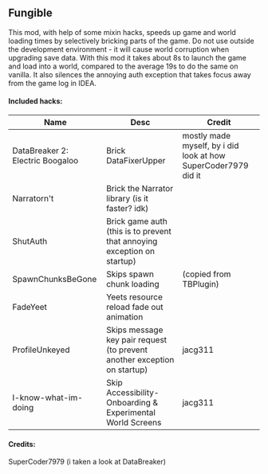 ## Fungible
This mod, with help of some mixin hacks, speeds up game and world loading
times by selectively bricking parts of the game. Do not use outside the
development environment - it will cause world corruption when upgrading 
save data. With this mod it takes about 8s to launch the game and load into
a world, compared to the average 19s to do the same on vanilla. It also silences 
the annoying auth exception that takes focus away from the game log in IDEA.

#### Included hacks:
| Name                             | Desc                                                                     | Credit                                                         |
|----------------------------------|--------------------------------------------------------------------------|----------------------------------------------------------------|
| DataBreaker 2: Electric Boogaloo | Brick DataFixerUpper                                                     | mostly made myself, by i did look at how SuperCoder7979 did it |
| Narratorn't                      | Brick the Narrator library (is it faster? idk)                           |                                                                |
| ShutAuth                         | Brick game auth (this is to prevent that annoying exception on startup)  |                                                                |
| SpawnChunksBeGone                | Skips spawn chunk loading                                                | (copied from TBPlugin)                                         |
| FadeYeet                         | Yeets resource reload fade out animation                                 |                                                                |
| ProfileUnkeyed                   | Skips message key pair request (to prevent another exception on startup) | jacg311                                                        |
| I-know-what-im-doing             | Skip Accessibility-Onboarding & Experimental World Screens               | jacg311                                                        |

#### Credits:
SuperCoder7979 (i taken a look at DataBreaker)